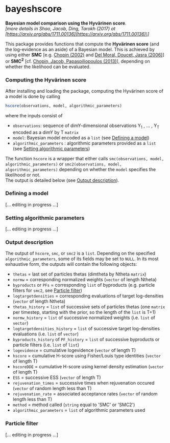 # bayeshscore
**Bayesian model comparison using the Hyvärinen score**.  
*\[more details in Shao, Jacob, Ding, Tarokh (2017) at [https://arxiv.org/abs/1711.00136](https://arxiv.org/abs/1711.00136)\]*

This package provides functions that compute the **Hyvärinen score** (and the log-evidence as an aside) of a Bayesian model. This is achieved by using either **SMC** \[e.g. [Chopin (2002)](https://academic.oup.com/biomet/article-abstract/89/3/539/251804) and [Del Moral, Doucet, Jasra (2006)](http://onlinelibrary.wiley.com/doi/10.1111/j.1467-9868.2006.00553.x/abstract)\] or **SMC<sup>2</sup>** \[cf. [Chopin, Jacob, Papaspiliopoulos (2013)](http://onlinelibrary.wiley.com/doi/10.1111/j.1467-9868.2012.01046.x/abstract)\], depending on whether the likelihood can be evaluated.

### <a name="howto_hscore"></a> Computing the Hyvärinen score

After installing and loading the package, computing the Hyvärinen score of a model is done by calling
```R
hscore(observations, model, algorithmic_parameters)
```
where the inputs consist of
* `observations`: sequence of dimY-dimensional observations Y<sub>1</sub> , ... , Y<sub>T</sub> encoded as a dimY by T `matrix`
* `model`: Bayesian model encoded as a `list` (see [Defining a model](#howto_model))
* `algorithmic_parameters` : algorithmic parameters provided as a `list` (see [Setting algorithmic parameters](#howto_algoparam))

The function `hscore` is a wrapper that either calls `smc(observations, model, algorithmic_parameters)` or `smc2(observations, model, algorithmic_parameters)` depending on whether the `model` specifies the likelihood or not.  
The output is detailed below (see [Output description](#output)).

### <a name="howto_model"></a> Defining a model
\[... editing in progress ...\]

### <a name="howto_algoparam"></a> Setting algorithmic parameters
\[... editing in progress ...\]

### <a name="output"></a> Output description
The output of `hscore`, `smc`, or `smc2` is a `list`. Depending on the specified `algorithmic_parameters`, some of its fields may be set to `NULL`. In its most exhaustive form, the outputs will contain the following objects:
* `thetas` = last set of particles thetas (dimtheta by Ntheta `matrix`)
* `normw` = corresponding normalized weights (`vector` of length Ntheta)
* `byproducts` or `PFs` = corresponding `list` of byproducts (e.g. particle filters for `smc2`, see [Particle filter](#particlefilter))
* `logtargetdensities` = corresponding evaluations of target log-densities (`vector` of length Ntheta)
* `thetas_history` = `list` of successive sets of particles thetas (one `matrix` per timestep, starting with the prior, so the length of the `list` is T+1)
* `normw_history` = `list` of successive normalized weights (i.e. `list` of `vector`)
* `logtargetdensities_history` = `list` of successive target log-densities evaluations (i.e. `list` of `vector`)
* `byproducts_history` of `PF_history` = `list` of successive byproducts or particle filters (i.e. `list` of `list`)
* `logevidence` = cumulative logevidence (`vector` of length T)
* `hscore` = cumulative H-score using Fisher/Louis type identities (`vector` of length T)
* `hscoreDDE` = cumulative H-score using kernel density estimation (`vector` of length T)
* `ESS` = successive ESS (`vector` of length T)
* `rejuvenation_times` = successive times when rejuvenation occured (`vector` of random length less than T)
* `rejuvenation_rate` = associated acceptance rates (`vector` of random length less than T)
* `method` = method called (`string` equal to 'SMC' or 'SMC2')
* `algorithmic_parameters` = `list` of algorithmic parameters used

### <a name="particlefilter"></a> Particle filter
\[... editing in progress ...\]
